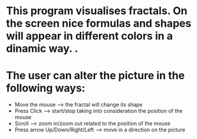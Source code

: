 # This program visualises fractals. On the screen nice formulas and shapes will appear in different colors in a dinamic way. . 
# The user can alter the picture in the following ways:
- Move the mouse --> the fractal will change its shape
- Press Click --> start/stop taking into consideration the position of the mouse
- Scroll --> zoom in/zoom out related to the position of the mouse
- Press arrow Up/Down/Right/Left --> move in a direction on the picture
